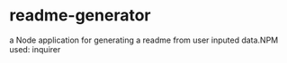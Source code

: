# readme-generator
a Node application for generating a readme from user inputed data.NPM used: inquirer

